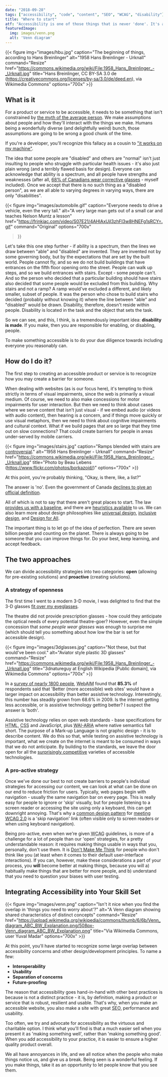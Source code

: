 ```yaml
---
date: "2018-09-28"
tags: ["accessibility", "code", "content", "SEO", "WCAG", "disability"]
title: "Where to start"
atf: "Accessibility is one of those things that is never 'done'. It's a principle. If accessibility (digital or otherwise) is something you want to know more about, let's take a moment to look at where to start."
featuredImage:
  img: images/venn.png
  alt: 'Venn diagram'
---
```


{{< figure
img="images/hbu.jpg" 
caption="The beginning of things, according to Hans Breinlinger"
alt="1958 Hans Breinlinger - Urknall" 
command="Resize" 
href="https://commons.wikimedia.org/wiki/File:1958_Hans_Breinlinger_-_Urknall.jpg"
title="Hans Breinlinger, CC BY-SA 3.0 de (https://creativecommons.org/licenses/by-sa/3.0/de/deed.en), via Wikimedia Commons"
options="700x" >}}

## What is it

For a product or service to be accessible, it needs to be something that isn't constrained by <a href="https://99percentinvisible.org/episode/on-average/" target="_blank" rel="noopener noreferrer">the myth of the average person</a>. We make assumptions about people and how they'll interact with the things we make. Humans being a wonderfully diverse (and delightfully weird) bunch, those assumptions are going to be wrong a good chunk of the time. 

If you're a developer, you'll recognize this fallacy as a cousin to <a class="blue" target="_blank" rel="noopener noreferrer" href='https://hackernoon.com/it-works-on-my-machine-f7a1e3d90c63'>"it works on my machine"</a>.

The idea that some people are "disabled" and others are "normal" isn't just insulting to people who struggle with particular health issues - it's also just plain wrong (and a terribly flawed basis for design). Everyone can acknowledge that ability is a spectrum, and all people have strengths and weaknesses (after all, <a class="green" target="_blank" rel="noopener noreferrer" href="https://eyecarebusiness.ca/embracing-the-future-of-our-industry/">68% of Canadians wear corrective glasses</a> - myself included). Once we accept that there is no such thing as a "disabled person", as we are all able to varying degrees in varying ways, there are only "disabilities".

{{< figure
img="images/automobile.gif" 
caption="Everyone needs to drive a vehicle, even the very tall."
alt="A very large man gets out of a small car and teaches Nelson Muntz a lesson" 
href="https://frinkiac.com/video/S07E21/4AHlAxUjI3zhFI3w8HNEFg1sRCY=.gif"
command="Original"
options="700x"
 >}}

Let's take this one step further - if ability is a spectrum, then the lines we draw between "able" and "disabled" are invented. They are invented not by some governing body, but by the expectations that are set by the built world. People cannot fly, and so we do not build buildings that have entrances on the fifth floor opening onto the street. People can walk up steps, and so we build entrances with stairs. Except - some people can't. And so the person who decided that a particular building should have stairs also decided that some people would be excluded from this building. Why stairs and not a ramp? A ramp would've excluded a different, and likely smaller, subset of people. It was the person who chose to build stairs who decided (probably without knowing it) where the line between "able" and "disabled" would be drawn. Disability, therefore, doesn't reside within people. Disability is located in the task and the object that sets the task. 

So we can see, and this, I think, is a tremendously important idea: <strong>disability is made</strong>. If you make, then you are responsible for enabling, or disabling, people.

To make something accessible is to do your due diligence towards including everyone you reasonably can.


## How do I do it?

The first step to creating an accessible product or service is to recognize how you may create a barrier for someone. 

When dealing with websites (as is our focus here), it's tempting to think strictly in terms of visual impairments, since the web is primarily a visual medium. Of course, we need to also make concessions for motor impairments for user interaction. But then we need to think about cases where we serve content that isn't just visual - if we embed audio (or videos with audio content), then hearing is a concern, and if things move quickly or use visual metaphors, then we need to think about cognitive impairments and cultural context. What if we build pages that are so large that they time out on slow connections? That could create barriers for people in areas under-served by mobile carriers. 

{{< figure
img="images/stairs.jpg" 
caption="Ramps blended with stairs are [controversial](https://incl.ca/the-problems-with-ramps-blended-into-stairs/)."
alt="1958 Hans Breinlinger - Urknall" 
command="Resize" 
href="https://commons.wikimedia.org/wiki/File:1958_Hans_Breinlinger_-_Urknall.jpg"
title="Photo by Beau Lebens (https://www.flickr.com/photos/borkazoid/)"
options="700x" >}}

At this point, you're probably thinking, "Okay, is there, like, a list?"

The answer is 'no'. Even the government of Canada <a class="pink" target="_blank" rel="noopener noreferrer" href="https://www.canada.ca/content/dam/esdc-edsc/migration/documents/eng/disability/arc/reference_guide.pdf">declines to give an official definition</a>.


All of which is not to say that there aren't great places to start. The law <a href="https://www.w3.org/WAI/policies/" target="_blank" rel="noopener noreferrer" class="blue"> provides us with a baseline</a>, and there are <a href="https://www.w3.org/2001/05/hfweb/heuristics.htm" target="_blank" rel="noopener noreferrer" class="gold">heuristics available</a> to us. We can also learn more about design philosophies like <a href="https://projects.ncsu.edu/ncsu/design/cud/about_ud/udprinciplestext.htm">universal design</a>, <a href="https://idrc.ocadu.ca/">inclusive design</a>, and <a class="pink" href="http://designforall.org/design.php">Design for All</a>.

The important thing is to let go of the idea of perfection. There are seven billion people and counting on the planet. There is always going to be someone that you can improve things for. Do your best, keep learning, and accept feedback.  

## The two approaches

We can divide accessibility strategies into two categories: <strong>open</strong> (allowing for pre-existing solutions) and <strong>proactive</strong> (creating solutions).

### A strategy of openness

The first time I went to a modern 3-D movie, I was delighted to find that the 3-D glasses <a href="https://www.reddit.com/r/AMCsAList/comments/a7zwhe/reald_3d_glasses_on_top_of_regular_glasses/?sort=confidence" target="_blank" rel="noopener noreferrer" class="green">fit over my eyeglasses</a>.

The theatre did not provide prescription glasses - how could they anticipate the optical needs of every potential theatre-goer? However, even the simple concession that <em>some people wear glasses</em> was enough to surprise me (which should tell you something about how low the bar is set for accessible design).

{{< figure
img="images/3dglasses.jpg" 
caption="Not these, but that would've been cool."
alt="Aviator style plastic 3D glasses" 
command="Resize" 
href="https://commons.wikimedia.org/wiki/File:1958_Hans_Breinlinger_-_Urknall.jpg"
title="3dnatureguy at English Wikipedia [Public domain], via Wikimedia Commons"
options="700x" >}}

In a <a href="https://webaim.org/projects/screenreadersurvey7/#impacts" target="_blank" rel="noopener noreferrer" class="blue">survey of nearly 1800 people</a>, <abbr title="Web Accessibility in Motion">WebAIM</abbr> found that <strong>85.3%</strong> of respondents said that 'Better (more accessible) web sites' would have a larger impact on accessibility than better assistive technology. Interestingly, this number has steadily grown from 68.6% in 2009. Is the internet getting less accessible, or is assistive technology getting better? I suspect the answer is 'both'.

Assistive technology relies on open web standards - base specifications for <abbr title="Hypertext Mark-up Language">HTML</abbr>, <abbr title="Cascading Style Sheets">CSS</abbr> and JavaScript, plus <abbr title="Web Accessibility Initiative – Accessible Rich Internet Applications">WAI-ARIA</abbr> where native semantics fall short. The purpose of a Mark-up Language is not graphic design - it is to describe content. We do this so that, while testing on assistive technology is important, what we create on the internet is meant to be consumed in ways that we do not anticipate. By building to the standards, we leave the door open for all the <a target="_blank" rel="noopener noreferrer" class="pink" href="https://webaim.org/blog/resurgence-of-zoomtext-and-window-eyes/">surprisingly competitive</a> varieties of accessible technologies.

### A pro-active strategy

Once we've done our best to not create barriers to people's individual strategies for accessing our content, we can look at what can be done on our end to reduce friction for users. Typically, web pages begin with navigation - usually the same navigation bar on every page. This is really easy for people to ignore or 'skip' visually, but for people listening to a screen reader or accessing the site using only a keyboard, this can get downright annoying. That's why a <a target="_blank" rel="noopener noreferrer" href="https://a11yproject.com/posts/skip-nav-links/">common design pattern</a> for <a target="_blank" rel="noopener noreferrer" class="green" href="https://www.w3.org/TR/2008/REC-WCAG20-20081211/#navigation-mechanisms-skip">meeting WCAG 2.0</a> is a 'skip navigation' link (often visible only to screen readers or when using keyboard navigation).

Being pro-active, even when we're given <abbr title="Web Consortium Accessibility Guidelines">WCAG</abbr> guidelines, is more of a challenge for a lot of people than our 'open' strategies, for a pretty understandable reason: it requires making things usable in ways that you, personally, don't use them. It is <a target="_blank" rel="noopener noreferrer" class="blue" href="http://sensible.com/dmmt.html">Don't Make Me Think</a> for people who don't think like you (at least when it comes to their default user-interface interactions). If you can, however, make these considerations a part of your process, you <strong>will</strong> become better at making things, because you will a) habitually make things that are better for more people, and b) understand that you need to question your biases with user testing.   

## Integrating Accessibility into Your Skill Set

{{< figure
img="images/venn.png" 
caption="Isn't it nice when you find the overlap in 'things you need to worry about'?"
alt="A Venn diagram showing shared characteristics of distinct concepts" 
command="Resize" 
href="https://upload.wikimedia.org/wikipedia/commons/thumb/6/6b/Venn_diagram_ABC_BW_Explanation.png/508px-Venn_diagram_ABC_BW_Explanation.png"
title="Via Wikimedia Commons, user Yuval Madar"
options="700x" >}}

At this point, you'll have started to recognize some large overlap between accessibility concerns and other design/development principles. To name a few:

- <strong>Interoperability</strong>
- <strong>Usability</strong>
- <strong>Separation of concerns</strong>
- <strong>Future-proofing</strong>

The reason that accessibility goes hand-in-hand with other best practices is because is not a distinct practice - it is, by definition, making a product or service that is robust, resilient and usable. That's why, when you make an accessible website, you also make a site with great <abbr title="Search Engine Optimization">SEO</abbr>, performance and usability.

Too often, we try and advocate for accessibility as the virtuous and charitable option. I think what you'll find is that a much easier sell when you present it as 'making something well', rather than 'making something good'. When you add accessibility to your practice, it is easier to ensure a higher quality product overall. 

We all have annoyances in life, and we all notice when the people who make things notice us, and give us a break. Being seen is a wonderful feeling. If you make things, take it as an opportunity to let people know that you see them.
